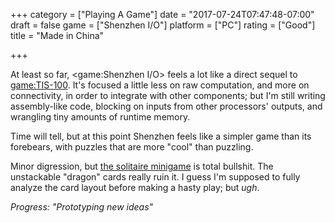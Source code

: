 +++
category = ["Playing A Game"]
date = "2017-07-24T07:47:48-07:00"
draft = false
game = ["Shenzhen I/O"]
platform = ["PC"]
rating = ["Good"]
title = "Made in China"

+++

At least so far, <game:Shenzhen I/O> feels a lot like a direct sequel to <game:TIS-100>.  It's focused a little less on raw computation, and more on connectivity, in order to integrate with other components; but I'm still writing assembly-like code, blocking on inputs from other processors' outputs, and wrangling tiny amounts of runtime memory.

Time will tell, but at this point Shenzhen feels like a simpler game than its forebears, with puzzles that are more "cool" than puzzling.

Minor digression, but <a href="http://store.steampowered.com/app/570490/">the solitaire minigame</a> is total bullshit.  The unstackable "dragon" cards really ruin it.  I guess I'm supposed to fully analyze the card layout before making a hasty play; but <i>ugh</i>.

<i>Progress: "Prototyping new ideas"</i>
